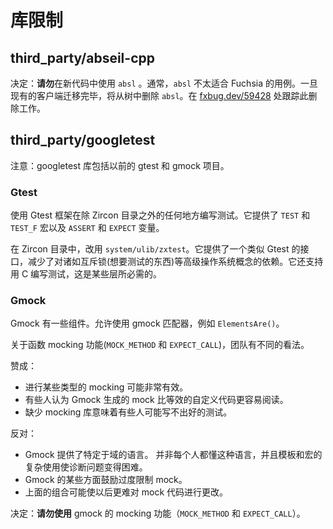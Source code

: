 # 库限制

## third_party/abseil-cpp

决定：**请勿**在新代码中使用 `absl` 。通常，`absl` 不太适合 Fuchsia 的用例。一旦现有的客户端迁移完毕，将从树中删除 `absl`。在 [fxbug.dev/59428](https://fxbug.dev/59428) 处跟踪此删除工作。

## third_party/googletest

注意：googletest 库包括以前的 gtest 和 gmock 项目。

### Gtest

使用 Gtest 框架在除 Zircon 目录之外的任何地方编写测试。它提供了 `TEST` 和 `TEST_F` 宏以及 `ASSERT` 和 `EXPECT` 变量。

在 Zircon 目录中，改用 `system/ulib/zxtest`。它提供了一个类似 Gtest 的接口，减少了对诸如互斥锁(想要测试的东西)等高级操作系统概念的依赖。它还支持用 C 编写测试，这是某些层所必需的。

### Gmock

Gmock 有一些组件。允许使用 gmock 匹配器，例如 `ElementsAre()`。

关于函数 mocking 功能(`MOCK_METHOD` 和 `EXPECT_CALL`)，团队有不同的看法。

赞成：

  * 进行某些类型的 mocking 可能非常有效。
  * 有些人认为 Gmock 生成的 mock 比等效的自定义代码更容易阅读。
  * 缺少 mocking 库意味着有些人可能写不出好的测试。

反对：

  * Gmock 提供了特定于域的语言。 并非每个人都懂这种语言，并且模板和宏的复杂使用使诊断问题变得困难。
  * Gmock 的某些方面鼓励过度限制 mock。
  * 上面的组合可能使以后更难对 mock 代码进行更改。

决定：**请勿使用** gmock 的 mocking 功能（`MOCK_METHOD` 和 `EXPECT_CALL`）。
